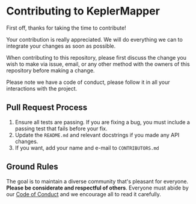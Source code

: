 # Contributing to KeplerMapper

First off, thanks for taking the time to contribute! 

Your contribution is really appreciated. We will do everything we can to integrate your changes as soon as possible.

When contributing to this repository, please first discuss the change you wish to make via issue,
email, or any other method with the owners of this repository before making a change. 

Please note we have a code of conduct, please follow it in all your interactions with the project.

## Pull Request Process

1. Ensure all tests are passing. If you are fixing a bug, you must include a passing test that 
   fails before your fix.
2. Update the `README.md` and relevant docstrings if you made any API changes.
3. If you want, add your name and e-mail to `CONTRIBUTORS.md`


## Ground Rules

The goal is to maintain a diverse community that's pleasant for everyone.
**Please be considerate and respectful of others**.
Everyone must abide by our [Code of Conduct](CODE_OF_CONDUCT.md) and we encourage all to
read it carefully.
